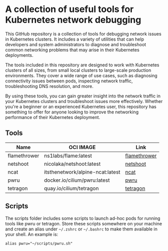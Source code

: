# A collection of useful tools for Kubernetes network debugging

This GitHub repository is a collection of tools for debugging network issues in Kubernetes clusters. It includes a variety of utilities that can help developers and system administrators to diagnose and troubleshoot common networking problems that may arise in their 
Kubernetes deployments.

The tools included in this repository are designed to work with Kubernetes clusters of all sizes, from small local clusters to large-scale production environments. They cover a wide range of use cases, such as diagnosing connectivity issues between pods, inspecting network 
traffic, troubleshooting DNS resolution, and more.

By using these tools, you can gain greater insight into the network traffic in your Kubernetes clusters and troubleshoot issues more effectively. Whether you're a beginner or an experienced Kubernetes user, this repository has something to offer for anyone looking to 
improve the networking performance of their Kubernetes deployment.


## Tools

| Name         | OCI IMAGE                        | Link                                                           |
| ------------ | -------------------------------- | -------------------------------------------------------------- |
| flamethrower | ns1labs/flame:latest             | [flamethrower](https://github.com/DNS-OARC/flamethrower)       |
| netshoot     | nicolaka/netshoot:latest         | [netshoot](https://github.com/nicolaka/netshoot)               |
| ncat         | itsthenetwork/alpine-ncat:latest | [ncat](https://hub.docker.com/r/itsthenetwork/alpine-ncat/tags)|
| pwru         | docker.io/cilium/pwru:latest     | [pwru](https://github.com/cilium/pwru)                         |
| tetragon     | quay.io/cilium/tetragon          | [tetragon](https://github.com/cilium/tetragon)                 |

## Scripts

The scripts folder includes some scripts to launch ad-hoc pods for running tools like pwru or tetragon. Store these scripts somewhere on your machine and create an alias under `~/.zshrc` or `~/.bashrc` to make them available in your shell. An example is:
```
alias pwru="~/scripts/pwru.sh"
```                                                                                                                                                 
